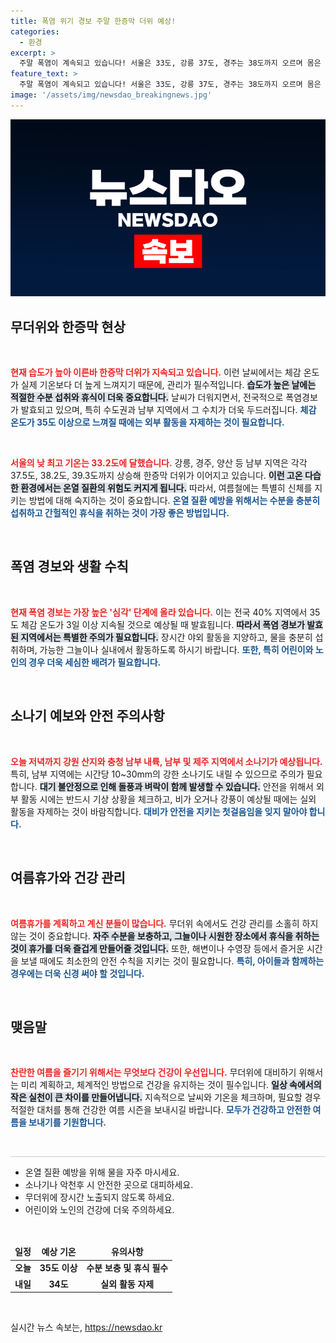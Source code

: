 ```yaml
---
title: 폭염 위기 경보 주말 한증막 더위 예상!
categories:
  - 환경
excerpt: >
  주말 폭염이 계속되고 있습니다! 서울은 33도, 강릉 37도, 경주는 38도까지 오르며 몸은 체감온도 35도 이상 느껴집니다. 무더위에 지치지 않도록 건강 관리가 필수입니다!
feature_text: >
  주말 폭염이 계속되고 있습니다! 서울은 33도, 강릉 37도, 경주는 38도까지 오르며 몸은 체감온도 35도 이상 느껴집니다. 무더위에 지치지 않도록 건강 관리가 필수입니다!
image: '/assets/img/newsdao_breakingnews.jpg'
---
```


<p><img src="/assets/img/newsdao_breakingnews.jpg" alt="firstkoreanews 속보" /></p>

<h2 data-ke-size="size26">무더위와 한증막 현상</h2>

<p data-ke-size="size16">&nbsp;</p>

<p><b><span style="color: #ee2323;">현재 습도가 높아 이른바 한증막 더위가 지속되고 있습니다.</span></b> 이런 날씨에서는 체감 온도가 실제 기온보다 더 높게 느껴지기 때문에, 관리가 필수적입니다. <b><span style="background-color: #21538527;">습도가 높은 날에는 적절한 수분 섭취와 휴식이 더욱 중요합니다.</span></b> 날씨가 더워지면서, 전국적으로 폭염경보가 발효되고 있으며, 특히 수도권과 남부 지역에서 그 수치가 더욱 두드러집니다. <b><span style="color: #1a5490;">체감 온도가 35도 이상으로 느껴질 때에는 외부 활동을 자제하는 것이 필요합니다.</span></b></p>

<p data-ke-size="size16">&nbsp;</p>

<p><b><span style="color: #ee2323;">서울의 낮 최고 기온는 33.2도에 달했습니다.</span></b> 강릉, 경주, 양산 등 남부 지역은 각각 37.5도, 38.2도, 39.3도까지 상승해 한증막 더위가 이어지고 있습니다. <b><span style="background-color: #21538527;">이런 고온 다습한 환경에서는 온열 질환의 위험도 커지게 됩니다.</span></b> 따라서, 여름철에는 특별히 신체를 지키는 방법에 대해 숙지하는 것이 중요합니다. <b><span style="color: #1a5490;">온열 질환 예방을 위해서는 수분을 충분히 섭취하고 간헐적인 휴식을 취하는 것이 가장 좋은 방법입니다.</span></b></p>

<p data-ke-size="size16">&nbsp;</p>

<h2 data-ke-size="size26">폭염 경보와 생활 수칙</h2>

<p data-ke-size="size16">&nbsp;</p>

<p><b><span style="color: #ee2323;">현재 폭염 경보는 가장 높은 '심각' 단계에 올라 있습니다.</span></b> 이는 전국 40% 지역에서 35도 체감 온도가 3일 이상 지속될 것으로 예상될 때 발효됩니다. <b><span style="background-color: #21538527;">따라서 폭염 경보가 발효된 지역에서는 특별한 주의가 필요합니다.</span></b> 장시간 야외 활동을 지양하고, 물을 충분히 섭취하며, 가능한 그늘이나 실내에서 활동하도록 하시기 바랍니다. <b><span style="color: #1a5490;">또한, 특히 어린이와 노인의 경우 더욱 세심한 배려가 필요합니다.</span></b></p>

<p data-ke-size="size16">&nbsp;</p>

<h2 data-ke-size="size26">소나기 예보와 안전 주의사항</h2>

<p data-ke-size="size16">&nbsp;</p>

<p><b><span style="color: #ee2323;">오늘 저녁까지 강원 산지와 충청 남부 내륙, 남부 및 제주 지역에서 소나기가 예상됩니다.</span></b> 특히, 남부 지역에는 시간당 10~30mm의 강한 소나기도 내릴 수 있으므로 주의가 필요합니다. <b><span style="background-color: #21538527;">대기 불안정으로 인해 돌풍과 벼락이 함께 발생할 수 있습니다.</span></b> 안전을 위해서 외부 활동 시에는 반드시 기상 상황을 체크하고, 비가 오거나 강풍이 예상될 때에는 실외 활동을 자제하는 것이 바람직합니다. <b><span style="color: #1a5490;">대비가 안전을 지키는 첫걸음임을 잊지 말아야 합니다.</span></b></p>

<p data-ke-size="size16">&nbsp;</p>

<h2 data-ke-size="size26">여름휴가와 건강 관리</h2>

<p data-ke-size="size16">&nbsp;</p>

<p><b><span style="color: #ee2323;">여름휴가를 계획하고 계신 분들이 많습니다.</span></b> 무더위 속에서도 건강 관리를 소홀히 하지 않는 것이 중요합니다. <b><span style="background-color: #21538527;">자주 수분을 보충하고, 그늘이나 시원한 장소에서 휴식을 취하는 것이 휴가를 더욱 즐겁게 만들어줄 것입니다.</span></b> 또한, 해변이나 수영장 등에서 즐거운 시간을 보낼 때에도 최소한의 안전 수칙을 지키는 것이 필요합니다. <b><span style="color: #1a5490;">특히, 아이들과 함께하는 경우에는 더욱 신경 써야 할 것입니다.</span></b></p>

<p data-ke-size="size16">&nbsp;</p>

<h2 data-ke-size="size26">맺음말</h2>

<p data-ke-size="size16">&nbsp;</p>

<p><b><span style="color: #ee2323;">찬란한 여름을 즐기기 위해서는 무엇보다 건강이 우선입니다.</span></b> 무더위에 대비하기 위해서는 미리 계획하고, 체계적인 방법으로 건강을 유지하는 것이 필수입니다. <b><span style="background-color: #21538527;">일상 속에서의 작은 실천이 큰 차이를 만들어냅니다.</span></b> 지속적으로 날씨와 기온을 체크하며, 필요할 경우 적절한 대처를 통해 건강한 여름 시즌을 보내시길 바랍니다. <b><span style="color: #1a5490;">모두가 건강하고 안전한 여름을 보내기를 기원합니다.</span></b> </p>

<p data-ke-size="size16">&nbsp;</p>

<hr style="height:1px; background-color: #ccc; border:none;" />

<ul>
    <li>온열 질환 예방을 위해 물을 자주 마시세요.</li>
    <li>소나기나 악천후 시 안전한 곳으로 대피하세요.</li>
    <li>무더위에 장시간 노출되지 않도록 하세요.</li>
    <li>어린이와 노인의 건강에 더욱 주의하세요.</li>
</ul>

<p data-ke-size="size16">&nbsp;</p>

<table style="width: 100%; border-collapse: collapse;">
    <thead>
        <tr>
            <td style="text-align: center; height: 17px;"><b>일정</b></td>
            <td style="text-align: center; height: 17px;"><b>예상 기온</b></td>
            <td style="text-align: center; height: 17px;"><b>유의사항</b></td>
        </tr>
    </thead>
    <tbody>
        <tr>
            <td style="text-align: center; height: 17px;"><b>오늘</b></td>
            <td style="text-align: center; height: 17px;"><b>35도 이상</b></td>
            <td style="text-align: center; height: 17px;"><b>수분 보충 및 휴식 필수</b></td>
        </tr>
        <tr>
            <td style="text-align: center; height: 17px;"><b>내일</b></td>
            <td style="text-align: center; height: 17px;"><b>34도</b></td>
            <td style="text-align: center; height: 17px;"><b>실외 활동 자제</b></td>
        </tr>
    </tbody>
</table>

<p data-ke-size="size16">&nbsp;</p>
실시간 뉴스 속보는, <a href="https://newsdao.kr" rel="dofollow">https://newsdao.kr</a>


